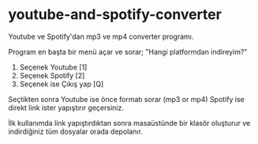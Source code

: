 # youtube-and-spotify-converter
Youtube ve Spotify'dan mp3 ve mp4 converter programı.

Program en başta bir menü açar ve sorar; "Hangi platformdan indireyim?"

1. Seçenek Youtube [1]
2. Seçenek Spotify [2]
3. Seçenek ise Çıkış yap [Q]

Seçtikten sonra Youtube ise önce formatı sorar (mp3 or mp4) Spotify ise direkt link ister yapıştırır geçersiniz.

İlk kullanımda link yapıştırdıktan sonra masaüstünde bir klasör oluşturur ve indirdiğiniz tüm dosyalar orada depolanır.

